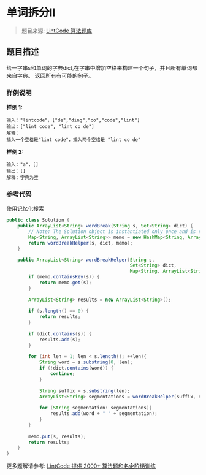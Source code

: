 # 单词拆分II
 > 题目来源: [LintCode 算法题库](https://www.lintcode.com/problem/word-break-ii/?utm_source=sc-github-wzz)
 ## 题目描述
 给一字串s和单词的字典dict,在字串中增加空格来构建一个句子，并且所有单词都来自字典。
返回所有有可能的句子。
 ### 样例说明
 **样例 1:**
```
输入："lintcode"，["de","ding","co","code","lint"]
输出：["lint code", "lint co de"]
解释：
插入一个空格是"lint code"，插入两个空格是 "lint co de"
```

**样例 2:**
```
输入："a"，[]
输出：[]
解释：字典为空
```
 ### 参考代码
 使用记忆化搜索
```java
public class Solution {
    public ArrayList<String> wordBreak(String s, Set<String> dict) {
        // Note: The Solution object is instantiated only once and is reused by each test case.
        Map<String, ArrayList<String>> memo = new HashMap<String, ArrayList<String>>();
        return wordBreakHelper(s, dict, memo);
    }

    public ArrayList<String> wordBreakHelper(String s,
                                             Set<String> dict,
                                             Map<String, ArrayList<String>> memo){
        if (memo.containsKey(s)) {
            return memo.get(s);
        }
        
        ArrayList<String> results = new ArrayList<String>();
        
        if (s.length() == 0) {
            return results;
        }
        
        if (dict.contains(s)) {
            results.add(s);
        }
        
        for (int len = 1; len < s.length(); ++len){
            String word = s.substring(0, len);
            if (!dict.contains(word)) {
                continue;
            }
            
            String suffix = s.substring(len);
            ArrayList<String> segmentations = wordBreakHelper(suffix, dict, memo);
            
            for (String segmentation: segmentations){
                results.add(word + " " + segmentation);
            }
        }
        
        memo.put(s, results);
        return results;
    }
}
```
 更多题解请参考: [LintCode 提供 2000+ 算法题和名企阶梯训练](https://www.lintcode.com/problem/?utm_source=sc-github-wzz)